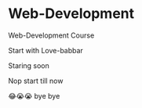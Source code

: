 # Web-Development
Web-Development Course 

Start with Love-babbar

Staring soon 

Nop start till now 

😂😭😭
bye bye
